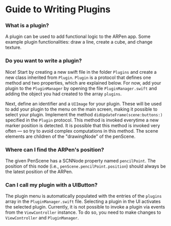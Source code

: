 # Guide to Writing Plugins

### What is a plugin?

A plugin can be used to add functional logic to the ARPen app. Some example plugin functionalities: draw a line, create a cube, and change texture.  

### Do you want to write a plugin? 

Nice! Start by creating a new swift file in the folder `Plugins` and create a new class inherited from `Plugin`. `Plugin` is a protocol that defines one method and two properties, which are explained below. For now, add your plugin to the `PluginManager` by opening the file `PluginManager.swift` and adding the object you had created to the array `plugins`.

Next, define an identifier and a `UIImage` for your plugin. These will be used to add your plugin to the menu on the main screen, making it possible to select your plugin.
Implement the method `didUpdateFrame(scene:buttons:)` specified in the `Plugin` protocol. This method is invoked everytime a new marker position is detected. It is possible that this method is invoked very often — so try to avoid complex computations in this method. The scene elements are children of the "drawingNode" of the penScene.

### Where can I find the ARPen's position?

The given PenScene has a SCNNode property named `pencilPoint`. The position of this node (i.e., `penScene.pencilPoint.position`) should always be the latest position of the ARPen.

### Can I call my plugin with a UIButton?

The plugin menu is automatically populated with the entries of the `plugins` array in the `PluginManager.swift` file. Selecting a plugin in the UI activates the selected plugin.
Currently, it is not possible to invoke a plugin via events from the `ViewController` instance. To do so, you need to make changes to `ViewController` and `PluginManager`.
